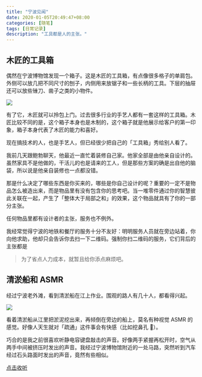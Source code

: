 ```yaml
---
title: "宁波见闻"
date: 2020-01-05T20:49:47+08:00
categories: [随笔]
tags: [日常记录]
description: "工具都是人的主张。"
---
```


## 木匠的工具箱

偶然在宁波博物馆发现一个箱子。这是木匠的工具箱，有点像很多格子的单肩包。外侧可以放几把不同尺寸的刨子，内侧用来放锯子和一些长柄的工具。下层的抽屉还可以放些锉刀、凿子之类的小物件。

![](https://tva1.sinaimg.cn/large/006tNbRwly1galvuygesgj31hc0u0he2.jpg)

有了它，木匠就可以拎包上门。过去很多行业的手艺人都有一套这样的工具箱。木匠比较不同的是，这个箱子本身也是木制的，这个箱子就是他展示给客户的第一印象，箱子本身代表了木匠的能力和喜好。

现在搞技术的人，也是手艺人，但已经很少把自己的「工具箱」秀给别人看了。

我前几天跟鲍勃聊天，他最近一直忙着装修自己家。他家全部是由他亲自设计的。虽然家具不是他做的，干活儿的也是请来的工人，但是那些方案的确是出自他的脑袋，所以说是他亲自装修也一点都没错。

那是什么决定了哪些东西是你买来的，哪些是你自己设计的呢？重要的一定不是物品怎么被造出来，而是物品里有没有包含你的思考吧。当一堆零件通过你的智慧彼此关联在一起，产生了「整体大于局部之和」的效果，这个物品就具有了你的一部分主张。

任何物品里都有设计者的主张，服务也不例外。

我经常觉得宁波的地铁和餐厅的服务十分不友好：明明服务人员就在旁边站着，你向他求助，他却只会告诉你去扫一下二维码。强制你扫二维码的服务，它们背后的主张都是

> 为了省点人力成本，就暂且给你添点麻烦吧。

## 清淤船和 ASMR

经过宁波老外滩，看到清淤船在江上作业。围观的路人有几十人，都看得兴起。

![](https://tva1.sinaimg.cn/large/006tNbRwly1galyam1mk1j31400u04r6.jpg)

看着清淤船从江里把淤泥挖出来，再倾倒在旁边的船上，莫名有种视觉 ASMR 的感觉。好像人天生就对「疏通」这件事会有快感（比如挖鼻孔 🤣）。

巧合的是我之前很喜欢听静电容键盘敲击的声音。好像两手紧握再松开时，空气从两手中间被挤压时发出的声音。我经过宁波博物馆附近的一处马路，突然听到汽车经过石头路面时发出的声音，竟然有些相似。

[点击收听](https://mp.weixin.qq.com/mp/audio?_wxindex_=0&scene=104&__biz=MzIyNzI2MTU2Mg==&mid=2650640682&idx=1&voice_id=MzIyNzI2MTU2Ml8yNjUwNjQwNjgx&sn=b99ca12aa1a7b569beffa20f9ca6dd16#wechat_redirect)
